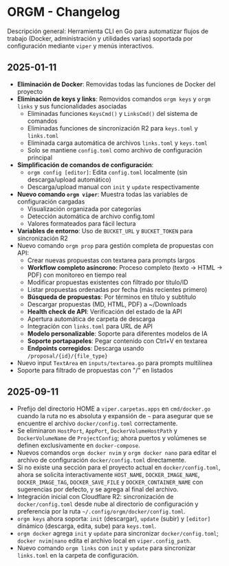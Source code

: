 # ORGM - Changelog

Descripción general: Herramienta CLI en Go para automatizar flujos de trabajo (Docker, administración y utilidades varias) soportada por configuración mediante `viper` y menús interactivos.

## 2025-01-11
- **Eliminación de Docker**: Removidas todas las funciones de Docker del proyecto
- **Eliminación de keys y links**: Removidos comandos `orgm keys` y `orgm links` y sus funcionalidades asociadas
  - Eliminadas funciones `KeysCmd()` y `LinksCmd()` del sistema de comandos
  - Eliminadas funciones de sincronización R2 para `keys.toml` y `links.toml`
  - Eliminada carga automática de archivos `links.toml` y `keys.toml`
  - Solo se mantiene `config.toml` como archivo de configuración principal
- **Simplificación de comandos de configuración**:
  - `orgm config [editor]`: Edita `config.toml` localmente (sin descarga/upload automático)
  - Descarga/upload manual con `init` y `update` respectivamente
- **Nuevo comando `orgm viper`**: Muestra todas las variables de configuración cargadas
  - Visualización organizada por categorías
  - Detección automática de archivo config.toml
  - Valores formateados para fácil lectura
- **Variables de entorno**: Uso de `BUCKET_URL` y `BUCKET_TOKEN` para sincronización R2
- Nuevo comando `orgm prop` para gestión completa de propuestas con API:
  - Crear nuevas propuestas con textarea para prompts largos
  - **Workflow completo asíncrono**: Proceso completo (texto → HTML → PDF) con monitoreo en tiempo real
  - Modificar propuestas existentes con filtrado por título/ID
  - Listar propuestas ordenadas por fecha (más recientes primero)
  - **Búsqueda de propuestas**: Por términos en título y subtítulo
  - Descargar propuestas (MD, HTML, PDF) a ~/Downloads
  - **Health check de API**: Verificación del estado de la API
  - Apertura automática de carpeta de descarga
  - Integración con `links.toml` para URL de API
  - **Modelo personalizable**: Soporte para diferentes modelos de IA
  - **Soporte portapapeles**: Pegar contenido con Ctrl+V en textarea
  - **Endpoints corregidos**: Descarga usando `/proposal/{id}/{file_type}`
- Nuevo input `TextArea` en `inputs/textarea.go` para prompts multilínea
- Soporte para filtrado de propuestas con "/" en listados

## 2025-09-11
- Prefijo del directorio HOME a `viper.carpetas.apps` en `cmd/docker.go` cuando la ruta no es absoluta y expansión de `~` para asegurar que se encuentre el archivo `docker/config.toml` correctamente.
- Se eliminaron `HostPort`, `AppPort`, `DockerVolumeHostPath` y `DockerVolumeName` de `ProjectConfig`; ahora puertos y volúmenes se definen exclusivamente en `docker-compose`.
- Nuevos comandos `orgm docker nvim` y `orgm docker nano` para editar el archivo de configuración `docker/config.toml` directamente.
- Si no existe una sección para el proyecto actual en `docker/config.toml`, ahora se solicita interactivamente `HOST_NAME`, `DOCKER_IMAGE_NAME`, `DOCKER_IMAGE_TAG`, `DOCKER_SAVE_FILE` y `DOCKER_CONTAINER_NAME` con sugerencias por defecto, y se agrega al final del archivo.
- Integración inicial con Cloudflare R2: sincronización de `docker/config.toml` desde nube al directorio de configuración y preferencia por la ruta `~/.config/orgm/docker/config.toml`.
- `orgm keys` ahora soporta: `init` (descargar), `update` (subir) y `[editor]` dinámico (descarga, edita, sube) para `keys.toml`.
- `orgm docker` agrega `init` y `update` para sincronizar `docker/config.toml`; `docker nvim|nano` edita el archivo local en `viper.config_path`.
- Nuevo comando `orgm links` con `init` y `update` para sincronizar `links.toml` en la carpeta de configuración.

